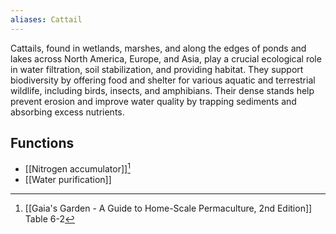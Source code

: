 ```yaml
---
aliases: Cattail
---
```

Cattails, found in wetlands, marshes, and along the edges of ponds and lakes across North America, Europe, and Asia, play a crucial ecological role in water filtration, soil stabilization, and providing habitat. They support biodiversity by offering food and shelter for various aquatic and terrestrial wildlife, including birds, insects, and amphibians. Their dense stands help prevent erosion and improve water quality by trapping sediments and absorbing excess nutrients.

## Functions
- [[Nitrogen accumulator]][^1]
- [[Water purification]]

[^1]: [[Gaia's Garden - A Guide to Home-Scale Permaculture, 2nd Edition]] Table 6-2
